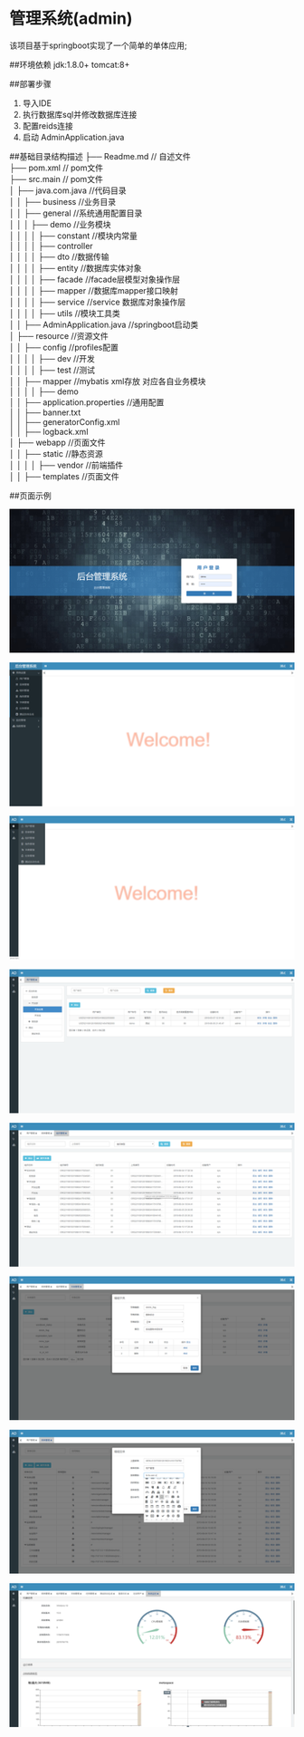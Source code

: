 管理系统(admin)
===========================
该项目基于springboot实现了一个简单的单体应用;

##环境依赖
jdk:1.8.0+
tomcat:8+

##部署步骤
1. 导入IDE
2. 执行数据库sql并修改数据库连接
3. 配置reids连接
3. 启动 AdminApplication.java

##基础目录结构描述
├── Readme.md                             // 自述文件  
├── pom.xml                               // pom文件  
├── src.main                              // pom文件  
│   ├── java.com.java                    //代码目录  
│   │   ├── business                    //业务目录  
│   │   ├── general                     //系统通用配置目录  
│   │   │   ├── demo                   //业务模块  
│   │   │   │   ├── constant          //模块内常量  
│   │   │   │   ├── controller              
│   │   │   │   ├── dto               //数据传输  
│   │   │   │   ├── entity            //数据库实体对象  
│   │   │   │   ├── facade            //facade层模型对象操作层  
│   │   │   │   ├── mapper            //数据库mapper接口映射  
│   │   │   │   ├── service           //service 数据库对象操作层  
│   │   │   │   ├── utils             //模块工具类  
│   │   ├── AdminApplication.java       //springboot启动类  
│   ├── resource                         //资源文件   
│   │   ├── config                      //profiles配置   
│   │   │   │   ├── dev               //开发  
│   │   │   │   ├── test              //测试  
│   │   ├── mapper                      //mybatis xml存放 对应各自业务模块  
│   │   │   │   ├── demo                 
│   │   ├── application.properties      //通用配置  
│   │   ├── banner.txt                   
│   │   ├── generatorConfig.xml                   
│   │   ├── logback.xml                   
│   ├── webapp                           //页面文件  
│   │   ├── static                      //静态资源   
│   │   │   │   ├── vendor            //前端插件                                
│   │   ├── templates                   //页面文件  

##页面示例

![登录.png](src/main/resources/images/login.png)

![首页.png](src/main/resources/images/home.png)

![首页.png](src/main/resources/images/miniMenu.png)

![用户.png](src/main/resources/images/user.png)

![组织.png](src/main/resources/images/organization.png)

![字典.png](src/main/resources/images/wordbook.png)

![菜单.png](src/main/resources/images/menu.png)

![监控.png](src/main/resources/images/machine.png)

